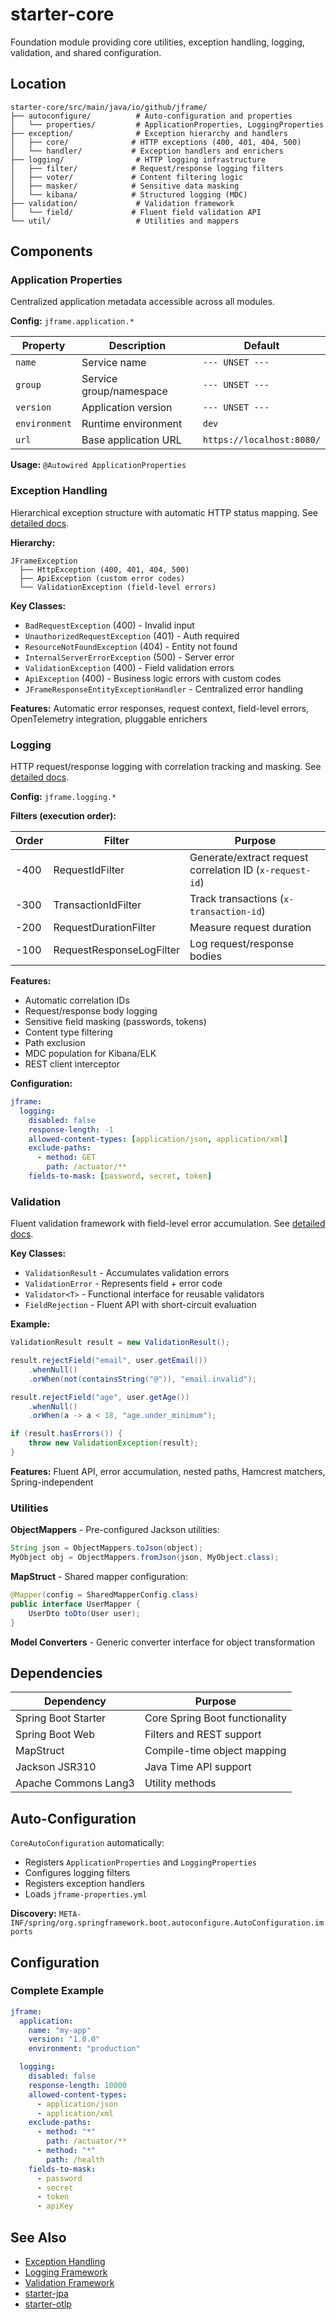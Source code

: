 # starter-core

Foundation module providing core utilities, exception handling, logging, validation, and shared configuration.

## Location

```
starter-core/src/main/java/io/github/jframe/
├── autoconfigure/          # Auto-configuration and properties
│   └── properties/         # ApplicationProperties, LoggingProperties
├── exception/              # Exception hierarchy and handlers
│   ├── core/              # HTTP exceptions (400, 401, 404, 500)
│   └── handler/           # Exception handlers and enrichers
├── logging/                # HTTP logging infrastructure
│   ├── filter/            # Request/response logging filters
│   ├── voter/             # Content filtering logic
│   ├── masker/            # Sensitive data masking
│   └── kibana/            # Structured logging (MDC)
├── validation/             # Validation framework
│   └── field/             # Fluent field validation API
└── util/                   # Utilities and mappers
```

## Components

### Application Properties

Centralized application metadata accessible across all modules.

**Config:** `jframe.application.*`

| Property | Description | Default |
|----------|-------------|---------|
| `name` | Service name | `--- UNSET ---` |
| `group` | Service group/namespace | `--- UNSET ---` |
| `version` | Application version | `--- UNSET ---` |
| `environment` | Runtime environment | `dev` |
| `url` | Base application URL | `https://localhost:8080/` |

**Usage:** `@Autowired ApplicationProperties`

### Exception Handling

Hierarchical exception structure with automatic HTTP status mapping. See [detailed docs](./core/exception-handling.md).

**Hierarchy:**
```
JFrameException
  ├── HttpException (400, 401, 404, 500)
  ├── ApiException (custom error codes)
  └── ValidationException (field-level errors)
```

**Key Classes:**
- `BadRequestException` (400) - Invalid input
- `UnauthorizedRequestException` (401) - Auth required
- `ResourceNotFoundException` (404) - Entity not found
- `InternalServerErrorException` (500) - Server error
- `ValidationException` (400) - Field validation errors
- `ApiException` (400) - Business logic errors with custom codes
- `JFrameResponseEntityExceptionHandler` - Centralized error handling

**Features:** Automatic error responses, request context, field-level errors, OpenTelemetry integration, pluggable enrichers

### Logging

HTTP request/response logging with correlation tracking and masking. See [detailed docs](./core/logging.md).

**Config:** `jframe.logging.*`

**Filters (execution order):**

| Order | Filter | Purpose |
|-------|--------|---------|
| -400 | RequestIdFilter | Generate/extract request correlation ID (`x-request-id`) |
| -300 | TransactionIdFilter | Track transactions (`x-transaction-id`) |
| -200 | RequestDurationFilter | Measure request duration |
| -100 | RequestResponseLogFilter | Log request/response bodies |

**Features:**
- Automatic correlation IDs
- Request/response body logging
- Sensitive field masking (passwords, tokens)
- Content type filtering
- Path exclusion
- MDC population for Kibana/ELK
- REST client interceptor

**Configuration:**
```yaml
jframe:
  logging:
    disabled: false
    response-length: -1
    allowed-content-types: [application/json, application/xml]
    exclude-paths:
      - method: GET
        path: /actuator/**
    fields-to-mask: [password, secret, token]
```

### Validation

Fluent validation framework with field-level error accumulation. See [detailed docs](./core/validation.md).

**Key Classes:**
- `ValidationResult` - Accumulates validation errors
- `ValidationError` - Represents field + error code
- `Validator<T>` - Functional interface for reusable validators
- `FieldRejection` - Fluent API with short-circuit evaluation

**Example:**
```java
ValidationResult result = new ValidationResult();

result.rejectField("email", user.getEmail())
    .whenNull()
    .orWhen(not(containsString("@")), "email.invalid");

result.rejectField("age", user.getAge())
    .whenNull()
    .orWhen(a -> a < 18, "age.under_minimum");

if (result.hasErrors()) {
    throw new ValidationException(result);
}
```

**Features:** Fluent API, error accumulation, nested paths, Hamcrest matchers, Spring-independent

### Utilities

**ObjectMappers** - Pre-configured Jackson utilities:
```java
String json = ObjectMappers.toJson(object);
MyObject obj = ObjectMappers.fromJson(json, MyObject.class);
```

**MapStruct** - Shared mapper configuration:
```java
@Mapper(config = SharedMapperConfig.class)
public interface UserMapper {
    UserDto toDto(User user);
}
```

**Model Converters** - Generic converter interface for object transformation

## Dependencies

| Dependency | Purpose |
|------------|---------|
| Spring Boot Starter | Core Spring Boot functionality |
| Spring Boot Web | Filters and REST support |
| MapStruct | Compile-time object mapping |
| Jackson JSR310 | Java Time API support |
| Apache Commons Lang3 | Utility methods |

## Auto-Configuration

`CoreAutoConfiguration` automatically:
- Registers `ApplicationProperties` and `LoggingProperties`
- Configures logging filters
- Registers exception handlers
- Loads `jframe-properties.yml`

**Discovery:** `META-INF/spring/org.springframework.boot.autoconfigure.AutoConfiguration.imports`

## Configuration

### Complete Example

```yaml
jframe:
  application:
    name: "my-app"
    version: "1.0.0"
    environment: "production"

  logging:
    disabled: false
    response-length: 10000
    allowed-content-types:
      - application/json
      - application/xml
    exclude-paths:
      - method: "*"
        path: /actuator/**
      - method: "*"
        path: /health
    fields-to-mask:
      - password
      - secret
      - token
      - apiKey
```

## See Also

- [Exception Handling](./core/exception-handling.md)
- [Logging Framework](./core/logging.md)
- [Validation Framework](./core/validation.md)
- [starter-jpa](./starter-jpa.md)
- [starter-otlp](./starter-otlp.md)
